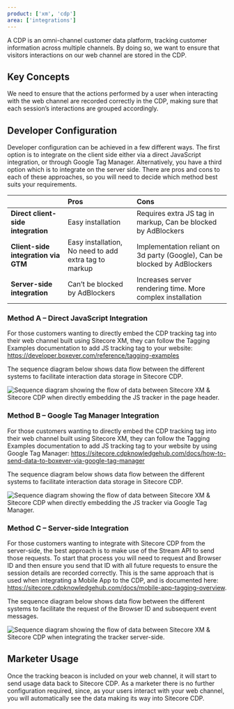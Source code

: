 ```yaml
---
product: ['xm', 'cdp']
area: ['integrations']
---
```


A CDP is an omni-channel customer data platform, tracking customer information across multiple channels. By doing so, we want to ensure that visitors interactions on our web channel are stored in the CDP.

## Key Concepts

We need to ensure that the actions performed by a user when interacting with the web channel are recorded correctly in the CDP, making sure that each session’s interactions are grouped accordingly.

## Developer Configuration

Developer configuration can be achieved in a few different ways. The first option is to integrate on the client side either via a direct JavaScript integration, or through Google Tag Manager. Alternatively, you have a third option which is to integrate on the server side.
There are pros and cons to each of these approaches, so you will need to decide which method best suits your requirements.

|                                     | Pros                                                  | Cons                                                                      |
| :---------------------------------- | :---------------------------------------------------- | :------------------------------------------------------------------------ |
| **Direct client-side integration**  | Easy installation                                     | Requires extra JS tag in markup, Can be blocked by AdBlockers             |
| **Client-side integration via GTM** | Easy installation, No need to add extra tag to markup | Implementation reliant on 3d party (Google), Can be blocked by AdBlockers |
| **Server-side integration**         | Can’t be blocked by AdBlockers                        | Increases server rendering time. More complex installation                |

### Method A – Direct JavaScript Integration

For those customers wanting to directly embed the CDP tracking tag into their web channel built using Sitecore XM, they can follow the Tagging Examples documentation to add JS tracking tag to your website: https://developer.boxever.com/reference/tagging-examples

The sequence diagram below shows data flow between the different systems to facilitate interaction data storage in Sitecore CDP.

![Sequence diagram showing the flow of data between Sitecore XM & Sitecore CDP when directly embedding the JS tracker in the page header.][1]


### Method B – Google Tag Manager Integration

For those customers wanting  to directly embed the CDP tracking tag into their web channel built using Sitecore XM, they can follow the Tagging Examples documentation to add JS tracking tag to your website by using Google Tag Manager: https://sitecore.cdpknowledgehub.com/docs/how-to-send-data-to-boxever-via-google-tag-manager 

The sequence diagram below shows data flow between the different systems to facilitate interaction data storage in Sitecore CDP.

![Sequence diagram showing the flow of data between Sitecore XM & Sitecore CDP when directly embedding the JS tracker via Google Tag Manager.][2]

### Method C – Server-side Integration

For those customers wanting to integrate with Sitecore CDP from the server-side, the best approach is to make use of the Stream API to send those requests. To start that process you will need to request and Browser ID and then ensure you send that ID with all future requests to ensure the session details are recorded correctly. This is the same approach that is used when integrating a Mobile App to the CDP, and is documented here: https://sitecore.cdpknowledgehub.com/docs/mobile-app-tagging-overview.


The sequence diagram below shows data flow between the different systems to facilitate the request of the Browser ID and subsequent event messages.

![Sequence diagram showing the flow of data between Sitecore XM & Sitecore CDP when integrating the tracker server-side.][3]


##	Marketer Usage
Once the tracking beacon is included on your web channel, it will start to send usage data back to Sitecore CDP. As a marketer there is no further configuration required, since, as your users interact with your web channel, you will automatically see the data making its way into Sitecore CDP.


[1]: https://mss-p-006-delivery.sitecorecontenthub.cloud/api/public/content/27c06a3a3ffd494b9d8100adb8a88a28?v=4a196839
[2]: https://mss-p-006-delivery.sitecorecontenthub.cloud/api/public/content/9969b8df76da45828f4bf4e84f9580c8?v=043d8a40
[3]: https://mss-p-006-delivery.sitecorecontenthub.cloud/api/public/content/0ac88cd472974986a56cd8d12c5f5b0c?v=2b968cdc
